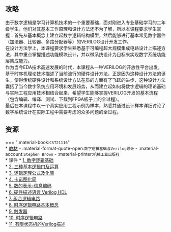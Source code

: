 ## 攻略  
由于数字逻辑是学习计算机技术的一个重要基础，面对刚进入专业基础学习的二年级学生，他们对其基本工作原理和设计方法还不为了解，所以本课程要求学生掌握：首先从基本概念上建立起数字逻辑结构模型，然后能够进行基本常见数字器件（加法器、比较器、多路分配器等）的VERILOG设计开发工作。  
在设计方法学上，本课程要求学生熟悉基于可编程超大规模集成电路设计上描述方法，其中重点掌握描述功能模块设计，并以微系统设计为目标来实现数字系统功能层集成能力。  
作为当今EDA技术高速发展的时代，本课程从一种VERILOG的开放性平台出发，基于时序机理论技术描述了当前流行的硬件设计方法，正是因为这种设计方法的诞生，使得传统硬件设计和系统设计方法在质的方面有了飞跃的进步，这种设计方法囊括了当今数字系统应用环境和发展趋势，从而建立起如何将数字逻辑的理论基础与实际工程应用技术相结合起来，希望学生能够掌握VERILOG开发的基本流程（包含编辑、编译、测试、下载到FPGA板子上的全过程）。  
最后在本课程中以一个真实应用工程示例为样本，熟悉并通过设计样本详细讨论了数字系统设计在实际工程中需要考虑的众多问题的全过程。  

## 资源  
=== ":material-book:`CST21116`"  
    * [教材](http://api.xtaoa.com/api/lanzou.php?url=https://cqu-openlib.lanzout.com/i9JIq28sfjib&type=down) - :material-format-quote-open:`数字逻辑基础与Verilog设计` - :material-account:`Stephen Brown` - :material-printer:`机械工业出版社`  
    * 课件
        * [1. 数字逻辑基础](http://api.xtaoa.com/api/lanzou.php?url=https://cqu-openlib.lanzout.com/iZby82boyr0j&type=down)  
        * [2. 三种基本逻辑门及运算](http://api.xtaoa.com/api/lanzou.php?url=https://cqu-openlib.lanzout.com/irv822boyr7g&type=down)  
        * [3. 逻辑定理公式及化简](http://api.xtaoa.com/api/lanzou.php?url=https://cqu-openlib.lanzout.com/iT5OJ2boyrti&type=down)  
        * [4. 卡诺图化简](http://api.xtaoa.com/api/lanzou.php?url=https://cqu-openlib.lanzout.com/i8dMw2boys9e&type=down)  
        * [5. 数的表示-信息编码](http://api.xtaoa.com/api/lanzou.php?url=https://cqu-openlib.lanzout.com/iH1512boyspa&type=down)  
        * [6. 硬件描述语言 Verilog HDL](http://api.xtaoa.com/api/lanzou.php?url=https://cqu-openlib.lanzout.com/idYUT2boythi&type=down)  
        * [7. 组合逻辑电路](http://api.xtaoa.com/api/lanzou.php?url=https://cqu-openlib.lanzout.com/i5Rff2boyu6d&type=down)  
        * [8. 时序逻辑电路基本概念](http://api.xtaoa.com/api/lanzou.php?url=https://cqu-openlib.lanzout.com/i7U3F2boyu9g&type=down)  
        * [9. 触发器](http://api.xtaoa.com/api/lanzou.php?url=https://cqu-openlib.lanzout.com/iRO612boyuli&type=down)  
        * [10. 时序逻辑电路](http://api.xtaoa.com/api/lanzou.php?url=https://cqu-openlib.lanzout.com/ibADk2boywdc&type=down)  
        * [11. 有限状态机的Verilog描述](http://api.xtaoa.com/api/lanzou.php?url=https://cqu-openlib.lanzout.com/i6mCy2boyx1g&type=down)  